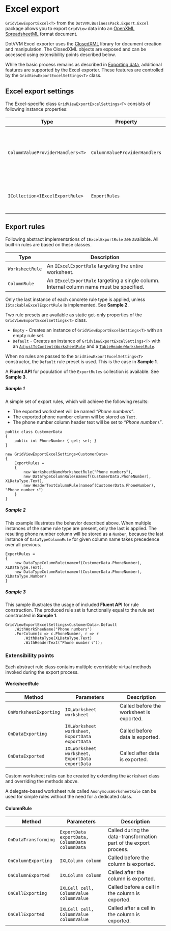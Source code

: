 ﻿# Excel export
`GridViewExportExcel<T>` from the `DotVVM.BusinessPack.Export.Excel` package allows you to export `GridView` data into an [OpenXML SpreadsheetML](TODO) format document.

DotVVM Excel exporter uses the [ClosedXML](TODO) library for document creation and manipulation. The ClosedXML objects are exposed and can be accessed using extensibility points described below.

While the basic process remains as described in [Exporting data](TODO), additional features are supported by the Excel exporter.
These features are controlled by the `GridViewExportExcelSettings<T>` class.

## Excel export settings
The Excel-specific class `GridViewExportExcelSettings<T>` consists of following instance properties:

|Type|Property|Description|
|---|---|---|
|`ColumnValueProviderHandlers<T>`|`ColumnValueProviderHandlers`|Value providers used to retrieve the data from exported data-context.|
|`ICollection<IExcelExportRule>`|`ExportRules`|Rules applied during the export process.|

## Export rules
Following abstract implementations of `IExcelExportRule` are available. All built-in rules are based on these classes.

|Type|Description|
|---|---|
|`WorksheetRule`|An `IExcelExportRule` targeting the entire worksheet.|
|`ColumnRule`|An `IExcelExportRule` targeting a single column. <br /> Internal column name must be specified. |

Only the last instance of each concrete rule type is applied, unless `IStackableExcelExportRule` is implemented. See **Sample 2**.

Two rule presets are available as static get-only properties of the `GridViewExportExcelSettings<T>` class.
- `Empty` - Creates an instance of `GridViewExportExcelSettings<T>` with an empty rule set.
- `Default` - Creates an instance of `GridViewExportExcelSettings<T>` with an [`AdjustToContentsWorksheetRule`](TODO) and a [`TableHeaderWorksheetRule`](TODO).

When no rules are passed to the `GridViewExportExcelSettings<T>` constructor, the `Default` rule preset is used. This is the case in **Sample 1**.

A **Fluent API** for population of the `ExportRules` collection is available. See **Sample 3**.

##### Sample 1

A simple set of export rules, which will achieve the following results:
- The exported worksheet will be named *“Phone numbers”*.
- The exported phone number column will be stored as `Text`.
- The phone number column header text will be set to *“Phone number 📞”*.

```CSHARP
public class CustomerData
{
    public int PhoneNumber { get; set; }
}
```
```CSHARP
new GridViewExportExcelSettings<CustomerData>
{
    ExportRules =
    {
        new WorksheetNameWorksheetRule("Phone numbers"),
        new DataTypeColumnRule(nameof(CustomerData.PhoneNumber), XLDataType.Text),
        new HeaderTextColumnRule(nameof(CustomerData.PhoneNumber), "Phone number 📞")
    }
}
```

##### Sample 2
This example illustrates the behavior described above. When multiple instances of the same rule type are present, only the last is applied. The resulting phone number column will be stored as a `Number`, because the last instance of `DataTypeColumnRule` for given column name takes precedence over all previous.

```CSHARP
ExportRules =
{
    new DataTypeColumnRule(nameof(CustomerData.PhoneNumber), XLDataType.Text),
    new DataTypeColumnRule(nameof(CustomerData.PhoneNumber), XLDataType.Number)
}
```

##### Sample 3
This sample illustrates the usage of included **Fluent API** for rule construction.
The produced rule set is functionally equal to the rule set constructed in **Sample 1**.

```CSHARP
GridViewExportExcelSettings<CustomerData>.Default
    .WithWorkSheeName("Phone numbers")
    .ForColumn(c => c.PhoneNumber, r => r
        .WithDataType(XLDataType.Text)
        .WithHeaderText("Phone number 📞"));
```
    

### Extensibility points
Each abstract rule class contains multiple overridable virtual methods invoked during the export process.
#### WorksheetRule
|Method|Parameters|Description|
|---|---|---|
|`OnWorksheetExporting`|`IXLWorksheet worksheet`|Called before the worksheet is exported.|
|`OnDataExporting`|`IXLWorksheet worksheet, ExportData exportData`|Called before data is exported.|
|`OnDataExported`|`IXLWorksheet worksheet, ExportData exportData`|Called after data is exported.|

Custom worksheet rules can be created by extending the `Worksheet` class and overriding the methods above.

A delegate-based worksheet rule called `AnonymousWorksheetRule` can be used for simple rules without the need for a dedicated class. 

#### ColumnRule
|Method|Parameters|Description|
|---|---|---|
|`OnDataTransforming`|`ExportData exportData, ColumnData columnData`|Called during the data-transformation part of the export process.|
|`OnColumnExporting`|`IXLColumn column`|Called before the column is exported.|
|`OnColumnExported`|`IXLColumn column`|Called after the column is exported.|
|`OnCellExporting`|`IXLCell cell, ColumnValue columnValue`|Called before a cell in the column is exported.|
|`OnCellExported`|`IXLCell cell, ColumnValue columnValue`|Called after a cell in the column is exported.|


